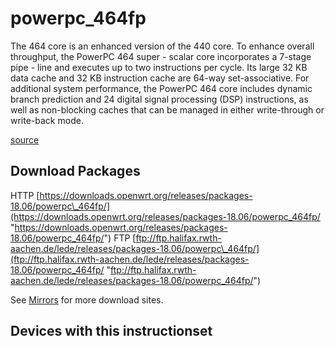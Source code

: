 # powerpc\_464fp

The 464 core is an enhanced version of the 440 core. To enhance overall throughput, the PowerPC 464 super - scalar core incorporates a 7-stage pipe - line and executes up to two instructions per cycle. Its large 32 KB data cache and 32 KB instruction cache are 64-way set-associative. For additional system performance, the PowerPC 464 core includes dynamic branch prediction and 24 digital signal processing (DSP) instructions, as well as non-blocking caches that can be managed in either write-through or write-back mode.

[source](http://c1170156.r56.cf3.rackcdn.com/UK_AMC_PPC460SX-ANC833_1DS.pdf "http://c1170156.r56.cf3.rackcdn.com/UK_AMC_PPC460SX-ANC833_1DS.pdf")

## Download Packages

HTTP [https://downloads.openwrt.org/releases/packages-18.06/powerpc\_464fp/](https://downloads.openwrt.org/releases/packages-18.06/powerpc_464fp/ "https://downloads.openwrt.org/releases/packages-18.06/powerpc_464fp/") FTP [ftp://ftp.halifax.rwth-aachen.de/lede/releases/packages-18.06/powerpc\_464fp/](ftp://ftp.halifax.rwth-aachen.de/lede/releases/packages-18.06/powerpc_464fp/ "ftp://ftp.halifax.rwth-aachen.de/lede/releases/packages-18.06/powerpc_464fp/")

See [Mirrors](/downloads#mirrors "downloads") for more download sites.

## Devices with this instructionset
